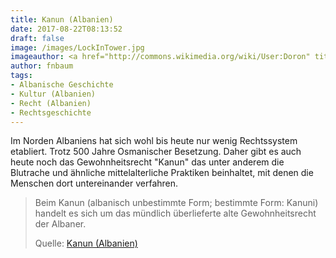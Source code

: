 ```yaml
---
title: Kanun (Albanien)
date: 2017-08-22T08:13:52
draft: false
image: /images/LockInTower.jpg
imageauthor: <a href="http://commons.wikimedia.org/wiki/User:Doron" title="User:Doron">User:Doron</a>
author: fnbaum
tags:
- Albanische Geschichte
- Kultur (Albanien)
- Recht (Albanien)
- Rechtsgeschichte
---
```


Im Norden Albaniens hat sich wohl bis heute nur wenig Rechtssystem etabliert.
Trotz 500 Jahre Osmanischer Besetzung. Daher gibt es auch heute noch das
Gewohnheitsrecht "Kanun" das unter anderem die Blutrache und ähnliche
mittelalterliche Praktiken beinhaltet, mit denen die Menschen dort
untereinander verfahren.

> Beim Kanun (albanisch unbestimmte Form; bestimmte Form: Kanuni) handelt es
> sich um das mündlich überlieferte alte Gewohnheitsrecht der Albaner.
>
> Quelle: [Kanun (Albanien)](https://de.wikipedia.org/wiki/Kanun_(Albanien))
